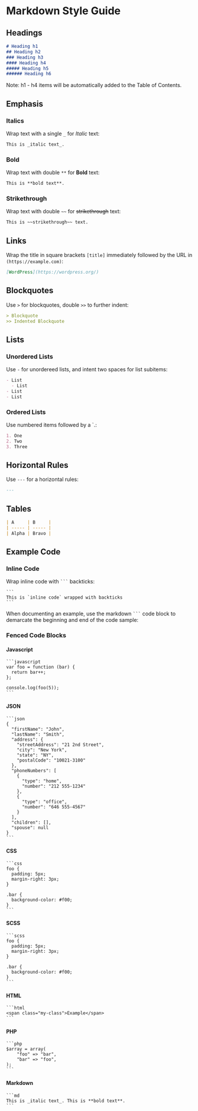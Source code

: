 # Markdown Style Guide

## Headings

```md
# Heading h1
## Heading h2
### Heading h3
#### Heading h4
##### Heading h5
###### Heading h6
```
Note: h1 - h4 items will be automatically added to the Table of Contents.

## Emphasis

### Italics

Wrap text with a single `_` for _Italic_ text:

```md
This is _italic text_.
```

### Bold
Wrap text with double `**` for **Bold** text:

```md
This is **bold text**.
```

### Strikethrough
Wrap text with double `~~` for ~~strikethrough~~ text:

```md
This is ~~strikethrough~~ text.
```

## Links

Wrap the title in square brackets `[title]` immediately followed by the URL in `(https://example.com)`:

```md
[WordPress](https://wordpress.org/)
```

## Blockquotes

Use `>` for blockquotes, double `>>` to further indent:

```md
> Blockquote
>> Indented Blockquote
```

## Lists

### Unordered Lists

Use `-` for unordereed lists, and intent two spaces for list subitems:

```md
- List
  - List
- List
- List
```

### Ordered Lists

Use numbered items followed by a `.:

```md
1. One
2. Two
3. Three
```

## Horizontal Rules

Use `---` for a horizontal rules:
```md
---
```

## Tables

```md
| A     | B     |
| ----- | ----- |
| Alpha | Bravo |
```

## Example Code

### Inline Code

Wrap inline code with <code>`\``</code> backticks:
````
```
This is `inline code` wrapped with backticks
```
````

When documenting an example, use the markdown <code>`\``</code> code block to demarcate the beginning and end of the code sample:

### Fenced Code Blocks

#### Javascript
````
```javascript
var foo = function (bar) {
  return bar++;
};

console.log(foo(5));
```
````

#### JSON
````
```json
{
  "firstName": "John",
  "lastName": "Smith",
  "address": {
    "streetAddress": "21 2nd Street",
    "city": "New York",
    "state": "NY",
    "postalCode": "10021-3100"
  },
  "phoneNumbers": [
    {
      "type": "home",
      "number": "212 555-1234"
    },
    {
      "type": "office",
      "number": "646 555-4567"
    }
  ],
  "children": [],
  "spouse": null
}
```
````

#### CSS
````
```css
foo {
  padding: 5px;
  margin-right: 3px;
}

.bar {
  background-color: #f00;
}
```
````

#### SCSS
````
```scss
foo {
  padding: 5px;
  margin-right: 3px;
}

.bar {
  background-color: #f00;
}
```
````

#### HTML
````
```html
<span class="my-class">Example</span>
```
````

#### PHP
````
```php
$array = array(
    "foo" => "bar",
    "bar" => "foo",
);
```
````

#### Markdown
````
```md
This is _italic text_. This is **bold text**.
```
````
